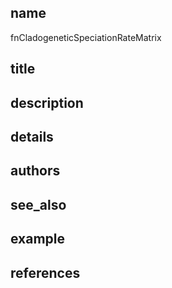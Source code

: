 ## name
fnCladogeneticSpeciationRateMatrix
## title
## description
## details
## authors
## see_also
## example
## references
